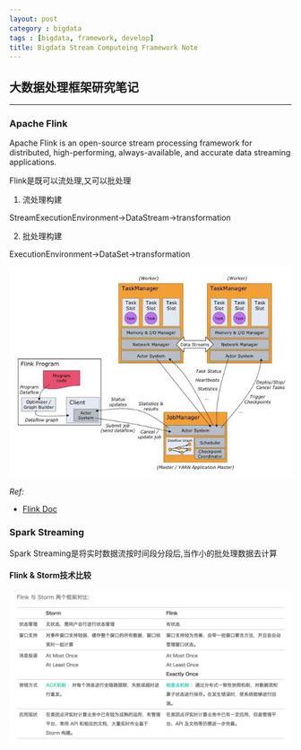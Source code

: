 ```yaml
---
layout: post
category : bigdata
tags : [bigdata, framework, develop]
title: Bigdata Stream Computeing Framework Note
---
```


## 大数据处理框架研究笔记
---------------------------------------------------

### Apache Flink

Apache Flink is an open-source stream processing framework for distributed, high-performing, always-available, and accurate data streaming applications.

Flink是既可以流处理,又可以批处理

1. 流处理构建

StreamExecutionEnvironment->DataStream->transformation

2. 批处理构建

ExecutionEnvironment->DataSet->transformation

![flink_arch](_includes/flink_arch.png)


_Ref:_

- [Flink Doc](https://ci.apache.org/projects/flink/flink-docs-release-1.5/)


### Spark Streaming

Spark Streaming是将实时数据流按时间段分段后,当作小的批处理数据去计算

#### Flink & Storm技术比较

![flink_vs_storm](_includes/flink_vs_storm.png)

